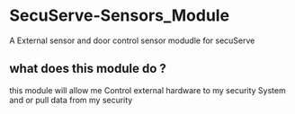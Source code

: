 # SecuServe-Sensors_Module

A External sensor and door control sensor modudle for secuServe


## what does this module do ?

this module will allow me Control external hardware to my security System and or pull data from my security
